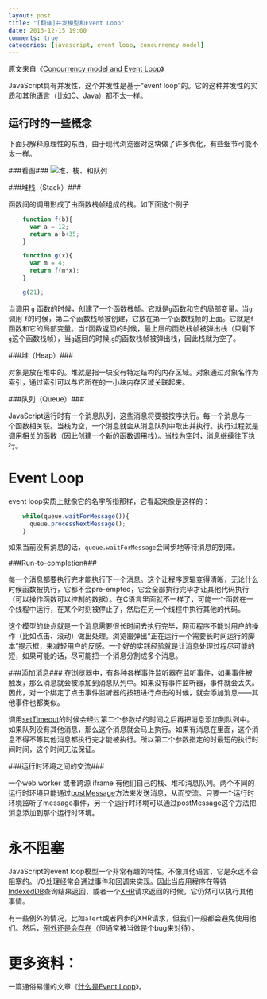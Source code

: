 ```yaml
---
layout: post
title: "[翻译]并发模型和Event Loop"
date: 2013-12-15 19:00
comments: true
categories: [javascript, event loop, concurrency model]
---
```

原文来自《[Concurrency model and Event Loop](https://developer.mozilla.org/en-US/docs/Web/JavaScript/Guide/EventLoop)》

JavaScript具有并发性，这个并发性是基于“event loop”的。它的这种并发性的实质和其他语言（比如C、Java）都不太一样。

<!-- more -->
运行时的一些概念
--------

下面只解释原理性的东西，由于现代浏览器对这块做了许多优化，有些细节可能不太一样。

###看图###
![堆、栈、和队列](https://developer.mozilla.org/files/4617/default.svg)

###堆栈（Stack）###

函数间的调用形成了由函数栈帧组成的栈。如下面这个例子

``` javascript
	function f(b){
	  var a = 12;
	  return a+b+35;
	}

	function g(x){
	  var m = 4;
	  return f(m*x);
	}

	g(21);
```

当调用 `g` 函数的时候，创建了一个函数栈帧。它就是`g`函数和它的局部变量。当`g` 调用 `f`的时候，第二个函数栈帧被创建，它放在第一个函数栈帧的上面。它就是`f`函数和它的局部变量。当`f`函数返回的时候，最上层的函数栈帧被弹出栈（只剩下`g`这个函数栈帧），当`g`返回的时候,`g`的函数栈帧被弹出栈，因此栈就为空了。

###堆（Heap）###

对象是放在堆中的。堆就是指一块没有特定结构的内存区域。对象通过对象名作为索引，通过索引可以与它所在的一小块内存区域关联起来。

###队列（Queue）###

JavaScript运行时有一个消息队列，这些消息将要被按序执行。每一个消息与一个函数相关联。当栈为空，一个消息就会从消息队列中取出并执行。执行过程就是调用相关的函数（因此创建一个新的函数调用栈）。当栈为空时，消息继续往下执行。

Event Loop
==========

event loop实质上就像它的名字所指那样，它看起来像是这样的：

``` javascript
	while(queue.waitForMessage()){
	  queue.processNextMessage();
	}
```

如果当前没有消息的话，`queue.waitForMessage`会同步地等待消息的到来。

###Run-to-completion###

每一个消息都要执行完才能执行下一个消息。这个让程序逻辑变得清晰，无论什么时候函数被执行，它都不会pre-empted，它会全部执行完毕才让其他代码执行（可以操作函数可以控制的数据）。在C语言里面就不一样了，可能一个函数在一个线程中运行，在某个时刻被停止了，然后在另一个线程中执行其他的代码。

这个模型的缺点就是一个消息需要很长时间去执行完毕，网页程序不能对用户的操作（比如点击、滚动）做出处理。浏览器弹出“正在运行一个需要长时间运行的脚本”提示框，来减轻用户的反感。一个好的实践经验就是让消息处理过程尽可能的短，如果可能的话，尽可能把一个消息分割成多个消息。

###添加消息###
在浏览器中，有各种各样事件监听器在监听事件，如果事件被触发，那么消息就会被添加到消息队列中。如果没有事件监听器，事件就会丢失。因此，对一个绑定了点击事件监听器的按钮进行点击的时候，就会添加消息——其他事件也都类似。

调用[setTimeout](https://developer.mozilla.org/en-US/docs/window.setTimeout)的时候会经过第二个参数给的时间之后再把消息添加到队列中。如果队列没有其他消息，那么这个消息就会马上执行。如果有消息在里面，这个消息不得不等其他消息都执行完才能被执行。所以第二个参数指定的时最短的执行时间时间，这个时间无法保证。

###运行时环境之间的交流###

一个web worker 或者跨源 iframe 有他们自己的栈、堆和消息队列。两个不同的运行时环境只能通过[postMessage](https://developer.mozilla.org/en-US/docs/DOM/window.postMessage)方法来发送消息，从而交流。只要一个运行时环境监听了message事件，另一个运行时环境可以通过postMessage这个方法把消息添加到那个运行时环境。

永不阻塞
=======
JavaScript的event loop模型一个非常有趣的特性。不像其他语言，它是永远不会阻塞的。I/O处理经常会通过事件和回调来实现。因此当应用程序在等待[IndexedDB](https://developer.mozilla.org/en-US/docs/IndexedDB)查询结果返回，或者一个[XHR](https://developer.mozilla.org/en-US/docs/DOM/XMLHttpRequest)请求返回的时候，它仍然可以执行其他事情。

有一些例外的情况，比如`alert`或者同步的XHR请求，但我们一般都会避免使用他们。然后，[例外还是会存在](http://stackoverflow.com/questions/2734025/is-javascript-guaranteed-to-be-single-threaded/2734311#2734311)（但通常被当做是个bug来对待）。

更多资料：
=======
一篇通俗易懂的文章《[什么是Event Loop](http://www.ruanyifeng.com/blog/2013/10/event_loop.html)》。

